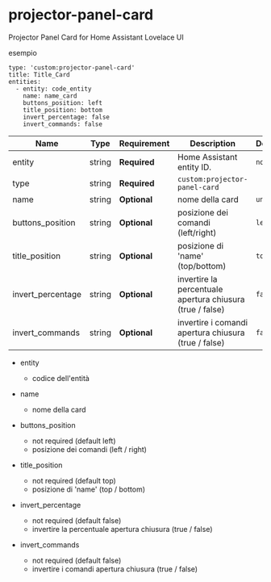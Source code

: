 # projector-panel-card
Projector Panel Card for Home Assistant Lovelace UI

esempio
```
type: 'custom:projector-panel-card'
title: Title_Card
entities:
  - entity: code_entity
    name: name_card
    buttons_position: left
    title_position: bottom
    invert_percentage: false
    invert_commands: false
```


| Name              | Type    | Requirement  | Description                                              | Default    |
| ----------------- | ------- | ------------ | -------------------------------------------------------- | ---------- |
| entity            | string  | **Required** | Home Assistant entity ID.                                | `none`     |
| type              | string  | **Required** | `custom:projector-panel-card`                            |            |
| name              | string  | **Optional** | nome della card                                          | `unknow`   |
| buttons_position  | string  | **Optional** | posizione dei comandi (left/right)                       | `left`     |
| title_position    | string  | **Optional** | posizione di 'name' (top/bottom)                         | `top`      |
| invert_percentage | string  | **Optional** | invertire la percentuale apertura chiusura (true / false)| `false`    |
| invert_commands   | string  | **Optional** | invertire i comandi apertura chiusura (true / false)     | `false`    |



- entity 
  - codice dell'entità

- name
  - nome della card

- buttons_position
  - not required (default left)
  - posizione dei comandi (left / right)

- title_position
  - not required (default top)
  - posizione di 'name' (top / bottom)

- invert_percentage
  - not required (default false)
  - invertire la percentuale apertura chiusura (true / false)

- invert_commands
  - not required (default false)
  - invertire i comandi apertura chiusura (true / false)

